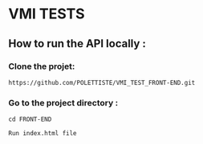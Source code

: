 # VMI TESTS

## How to run the API locally :

### Clone the projet:

```
https://github.com/POLETTISTE/VMI_TEST_FRONT-END.git
```

### Go to the project directory :

```
cd FRONT-END
```

```
Run index.html file
```
